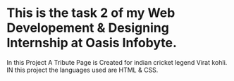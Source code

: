 # This is the task 2 of my Web Developement & Designing Internship at Oasis Infobyte.
In this Project A Tribute Page is Created for indian cricket legend Virat kohli.
IN this project the languages used are HTML & CSS.
